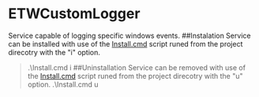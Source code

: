 # ETWCustomLogger
Service capable of logging specific windows events.
##Instalation
Service can be installed with use of the [Install.cmd](./Install.cmd) script runed from the project direcotry with the "i" option.
>.\Install.cmd i
##Uninstallation 
Service can be removed with use of the [Install.cmd](./Install.cmd) script runed from the project direcotry with the "u" option.
>.\Install.cmd u
